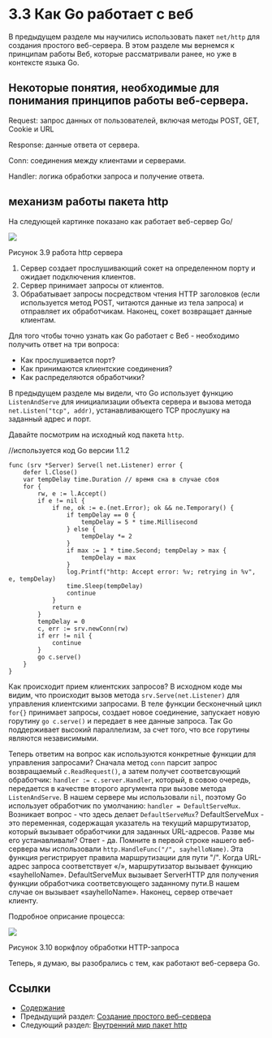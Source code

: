 # 3.3 Как Go работает с веб

В предыдущем разделе мы научились использовать пакет `net/http` для создания простого веб-сервера. В этом разделе мы вернемся к принципам работы Веб, которые рассматривали ранее, но уже в контексте языка Go.

## Некоторые понятия, необходимые для понимания принципов работы веб-сервера.

Request: запрос данных от пользователей, включая методы POST, GET, Cookie и URL

Response: данные ответа от сервера.

Conn: соединения между клиентами и серверами.

Handler: логика обработки запроса и получение ответа.

## механизм работы пакета http

На следующей картинке показано как работает веб-сервер Go/

![](images/3.3.http.png?raw=true)

Рисунок 3.9 работа http сервера

1. Сервер создает прослушивающий сокет на определенном порту и ожидает подключения клиентов.
2. Сервер принимает запросы от клиентов.
3. Обрабатывает запросы посредством чтения HTTP заголовков (если используется метод POST, читаются данные из тела запроса) и отправляет их обработчикам. Наконец, сокет возвращает данные клиентам.

Для того чтобы точно узнать как Go работает с Веб - необходимо получить ответ на три вопроса:

- Как прослушивается порт?
- Как принимаются клиентские соединения?
- Как распределяются обработчики?

В предыдущем разделе мы видели, что Go использует функцию `ListenAndServe` для инициализации объекта сервера и вызова метода `net.Listen("tcp", addr)`, устанавливающего TCP прослушку на заданный адрес и порт. 

Давайте посмотрим на исходный код пакета `http`.

//используется код Go версии 1.1.2

    func (srv *Server) Serve(l net.Listener) error {
    	defer l.Close()
    	var tempDelay time.Duration // время сна в случае сбоя
    	for {
    		rw, e := l.Accept()
    		if e != nil {
    			if ne, ok := e.(net.Error); ok && ne.Temporary() {
    				if tempDelay == 0 {
    					tempDelay = 5 * time.Millisecond
    				} else {
    					tempDelay *= 2
    				}
    				if max := 1 * time.Second; tempDelay > max {
    					tempDelay = max
    				}
    				log.Printf("http: Accept error: %v; retrying in %v", e, tempDelay)
    				time.Sleep(tempDelay)
    				continue
    			}
    			return e
    		}
    		tempDelay = 0
    		c, err := srv.newConn(rw)
    		if err != nil {
    			continue
    		}
    		go c.serve()
    	}
    }

Как происходит прием клиентских запросов? В исходном коде мы видим, что происходит вызов метода `srv.Serve(net.Listener)` для управления клиентскими запросами. В теле функции бесконечный цикл `for{}` принимает запросы, создает новое соединение, запускает новую горутину `go c.serve()` и передает в нее данные запроса. Так Go поддерживает высокий параллелизм, за счет того, что все горутины являются независимыми. 

Теперь ответим на вопрос как используются конкретные функции для управления запросами? Сначала метод `conn` парсит запрос возвращаемый `c.ReadRequest()`, а затем получет соответсвующий обработчик: `handler := c.server.Handler`, который, в совою очередь, передается в качестве второго аргумента при вызове метода `ListenAndServe`. В нашем сервере мы использовали `nil`, поэтому Go использует обработчик по умолчанию: `handler = DefaultServeMux`. Возникает вопрос - что здесь делает `DefaultServeMux`? DefaultServeMux - это переменная, содержащая указатель на текущий маршрутизатор, который вызывает обработчики для заданных URL-адресов. Разве мы его устанавливали? Ответ - да. Помните в первой строке нашего веб-сервера мы использовали `http.HandleFunc("/", sayhelloName)`. Эта функция регистрирует правила маршрутизации для пути "/". Когда URL-адрес запроса соответствует «/», маршрутизатор вызывает функцию «sayhelloName». DefaultServeMux вызывает ServerHTTP для получения функции обработчика соответсвующего заданному пути.В нашем случае он вызывает «sayhelloName». Наконец, сервер отвечает клиенту.

Подробное оприсание процесса:

![](images/3.3.illustrator_Ru.png?raw=true)

Рисунок 3.10 воркфлоу обработки HTTP-запроса

Теперь, я думаю, вы разобрались с тем, как работают веб-сервера Go.

## Ссылки

- [Содержание](preface.md)
- Предыдущий раздел: [Создание простого веб-сервера](03.2.md)
- Следующий раздел: [Внутренний мир пакет http](03.4.md)


